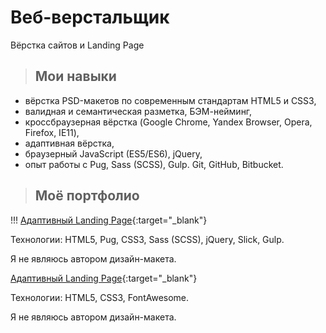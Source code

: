 # Веб-верстальщик

Вёрстка сайтов и Landing Page

> ## Мои навыки 

* вёрстка PSD-макетов по современным стандартам HTML5 и CSS3, 
* валидная и семантическая разметка, БЭМ-нейминг, 
* кроссбраузерная вёрстка (Google Chrome, Yandex Browser, Opera, Firefox, IE11), 
* адаптивная вёрстка, 
* браузерный JavaScript (ES5/ES6), jQuery,
* опыт работы с Pug, Sass (SCSS), Gulp. Git, GitHub, Bitbucket.

> ## Моё портфолио

!!! [Адаптивный Landing Page](https://yuna-dvlp.github.io/yeseng/index.html){:target="_blank"}

Технологии: HTML5, Pug, CSS3, Sass (SCSS), jQuery, Slick, Gulp.

Я не являюсь автором дизайн-макета.

[Адаптивный Landing Page](https://yuna-dvlp.github.io/tinyone/index.html){:target="_blank"}

Технологии: HTML5, CSS3, FontAwesome.

Я не являюсь автором дизайн-макета.
